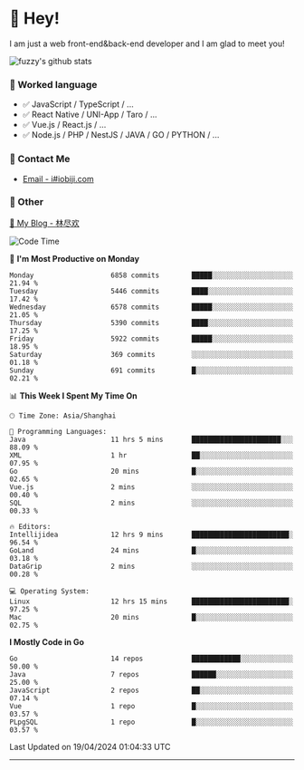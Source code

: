 # 👋 Hey!

I am just a web front-end&back-end developer and I am glad to meet you!

![fuzzy's github stats](https://github-readme-stats.vercel.app/api?username=JaydenForYou&&show_icons=true&&title_color=1abc9c&&icon_color=1abc9c)


### 📝 Worked language

- ✅ JavaScript / TypeScript / ...
- ✅ React Native / UNI-App / Taro / ...
- ✅ Vue.js / React.js / ...
- ✅ Node.js / PHP / NestJS / JAVA / GO / PYTHON / ...

### 📮 Contact Me

- [Email - i#iobiji.com](mailto:i@iobiji.com)


### 🤪 Other

[📌 My Blog - 林尽欢](https://iobiji.com)

<!--START_SECTION:waka-->
![Code Time](http://img.shields.io/badge/Code%20Time-456%20hrs%2040%20mins-blue)

📅 **I'm Most Productive on Monday** 

```text
Monday                   6858 commits        █████░░░░░░░░░░░░░░░░░░░░   21.94 % 
Tuesday                  5446 commits        ████░░░░░░░░░░░░░░░░░░░░░   17.42 % 
Wednesday                6578 commits        █████░░░░░░░░░░░░░░░░░░░░   21.05 % 
Thursday                 5390 commits        ████░░░░░░░░░░░░░░░░░░░░░   17.25 % 
Friday                   5922 commits        █████░░░░░░░░░░░░░░░░░░░░   18.95 % 
Saturday                 369 commits         ░░░░░░░░░░░░░░░░░░░░░░░░░   01.18 % 
Sunday                   691 commits         █░░░░░░░░░░░░░░░░░░░░░░░░   02.21 % 
```


📊 **This Week I Spent My Time On** 

```text
🕑︎ Time Zone: Asia/Shanghai

💬 Programming Languages: 
Java                     11 hrs 5 mins       ██████████████████████░░░   88.09 % 
XML                      1 hr                ██░░░░░░░░░░░░░░░░░░░░░░░   07.95 % 
Go                       20 mins             █░░░░░░░░░░░░░░░░░░░░░░░░   02.65 % 
Vue.js                   2 mins              ░░░░░░░░░░░░░░░░░░░░░░░░░   00.40 % 
SQL                      2 mins              ░░░░░░░░░░░░░░░░░░░░░░░░░   00.33 % 

🔥 Editors: 
Intellijidea             12 hrs 9 mins       ████████████████████████░   96.54 % 
GoLand                   24 mins             █░░░░░░░░░░░░░░░░░░░░░░░░   03.18 % 
DataGrip                 2 mins              ░░░░░░░░░░░░░░░░░░░░░░░░░   00.28 % 

💻 Operating System: 
Linux                    12 hrs 15 mins      ████████████████████████░   97.25 % 
Mac                      20 mins             █░░░░░░░░░░░░░░░░░░░░░░░░   02.75 % 
```

**I Mostly Code in Go** 

```text
Go                       14 repos            ████████████░░░░░░░░░░░░░   50.00 % 
Java                     7 repos             ██████░░░░░░░░░░░░░░░░░░░   25.00 % 
JavaScript               2 repos             ██░░░░░░░░░░░░░░░░░░░░░░░   07.14 % 
Vue                      1 repo              █░░░░░░░░░░░░░░░░░░░░░░░░   03.57 % 
PLpgSQL                  1 repo              █░░░░░░░░░░░░░░░░░░░░░░░░   03.57 % 
```




 Last Updated on 19/04/2024 01:04:33 UTC
<!--END_SECTION:waka-->
---
